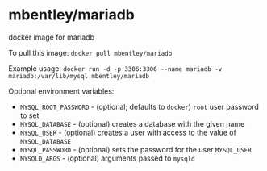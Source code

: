 mbentley/mariadb
================

docker image for mariadb

To pull this image:
`docker pull mbentley/mariadb`

Example usage:
`docker run -d -p 3306:3306 --name mariadb -v mariadb:/var/lib/mysql mbentley/mariadb`

Optional environment variables:
  * `MYSQL_ROOT_PASSWORD` - (optional; defaults to `docker`) `root` user password to set
  * `MYSQL_DATABASE` - (optional) creates a database with the given name
  * `MYSQL_USER` - (optional) creates a user with access to the value of `MYSQL_DATABASE`
  * `MYSQL_PASSWORD` - (optional) sets the password for the user `MYSQL_USER`
  * `MYSQLD_ARGS` - (optional) arguments passed to `mysqld`
